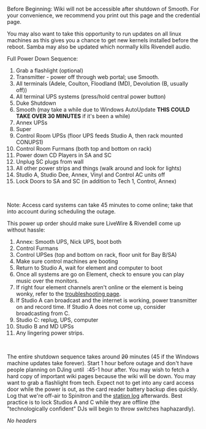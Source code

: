 Before Beginning: Wiki will not be accessible after shutdown of Smooth.
For your convenience, we recommend you print out this page and the
credential page.

You may also want to take this opportunity to run updates on all linux
machines as this gives you a chance to get new kernels installed before
the reboot. Samba may also be updated which normally kills Rivendell
audio.

Full Power Down Sequence:

1.  Grab a flashlight (optional)
2.  Transmitter - power off through web portal; use Smooth.
3.  All terminals (Adele, Coulton, Floodland (MD), Devolution (B,
    usually off))
4.  All terminal UPS systems (press/hold central power button)
5.  Duke Shutdown
6.  Smooth (may take a while due to Windows AutoUpdate **THIS COULD TAKE
    OVER 30 MINUTES** if it's been a while)
7.  Annex UPSs
8.  Super
9.  Control Room UPSs (floor UPS feeds Studio A, then rack mounted
    CONUPS1)
10. Control Room Furmans (both top and bottom on rack)
11. Power down CD Players in SA and SC
12. Unplug SC plugs from wall
13. All other power strips and things (walk around and look for lights)
14. Studio A, Studio Dee, Annex, Vinyl and Control AC units off
15. Lock Doors to SA and SC (in addition to Tech 1, Control, Annex)

 

Note: Access card systems can take 45 minutes to come online; take that
into account during scheduling the outage.

This power up order should make sure LiveWire & Rivendell come up
without hassle:

1.  Annex: Smooth UPS, Nick UPS, boot both
2.  Control Furmans
3.  Control UPSes (top and bottom on rack, floor unit for Bay B/SA)
4.  Make sure control machines are booting
5.  Return to Studio A, wait for element and computer to boot
6.  Once all systems are go on Element, check to ensure you can play
    music over the monitors.
7.  If right four element channels aren't online or the element is being
    wonky, refer to the [troubleshooting
    page](https://wiki.wmfo.org/Operations/Station_Architecture_Overview/IP_Network/Livewire/Fixing_the_Board "Fixing the Board").
8.  If Studio A can broadcast and the internet is working, power
    transmitter on and record time. If Studio A does not come up,
    consider broadcasting from C.
9.  Studio C: replug, UPS, computer
10. Studio B and MD UPSs
11. Any lingering power strips.

 

The entire shutdown sequence takes around ~~20~~ minutes (45 if the
Windows machine updates take forever). Start 1 hour before outage and
don't have people planning on DJing until  :45-1 hour after. You may
wish to fetch a hard copy of important wiki pages because the wiki will
be down. You may want to grab a flashlight from tech. Expect not to get
into any card access door while the power is out, as the card reader
battery backup dies quickly. Log that we're off-air to Spinitron and the
[station
log](https://wiki.wmfo.org/Operations/Regulatory/Station_Log "Station Log") afterwards. Best
practice is to lock Studios A and C while they are offline (the
"technologically confident" DJs will begin to throw switches
haphazardly).

*No headers*
